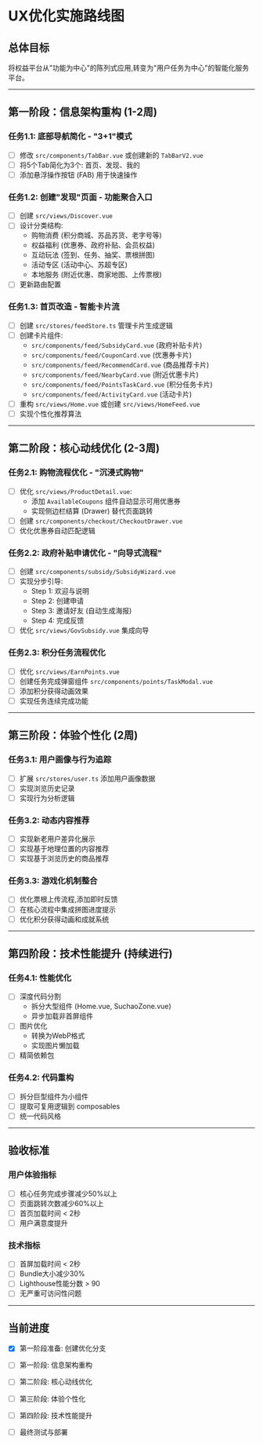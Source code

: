 # UX优化实施路线图

## 总体目标
将权益平台从"功能为中心"的陈列式应用,转变为"用户任务为中心"的智能化服务平台。

---

## 第一阶段：信息架构重构 (1-2周)

### 任务1.1: 底部导航简化 - "3+1"模式
- [ ] 修改 `src/components/TabBar.vue` 或创建新的 `TabBarV2.vue`
- [ ] 将5个Tab简化为3个: 首页、发现、我的
- [ ] 添加悬浮操作按钮 (FAB) 用于快速操作

### 任务1.2: 创建"发现"页面 - 功能聚合入口
- [ ] 创建 `src/views/Discover.vue`
- [ ] 设计分类结构:
  - 购物消费 (积分商城、苏品苏货、老字号等)
  - 权益福利 (优惠券、政府补贴、会员权益)
  - 互动玩法 (签到、任务、抽奖、票根拼图)
  - 活动专区 (活动中心、苏超专区)
  - 本地服务 (附近优惠、商家地图、上传票根)
- [ ] 更新路由配置

### 任务1.3: 首页改造 - 智能卡片流
- [ ] 创建 `src/stores/feedStore.ts` 管理卡片生成逻辑
- [ ] 创建卡片组件:
  - `src/components/feed/SubsidyCard.vue` (政府补贴卡片)
  - `src/components/feed/CouponCard.vue` (优惠券卡片)
  - `src/components/feed/RecommendCard.vue` (商品推荐卡片)
  - `src/components/feed/NearbyCard.vue` (附近优惠卡片)
  - `src/components/feed/PointsTaskCard.vue` (积分任务卡片)
  - `src/components/feed/ActivityCard.vue` (活动卡片)
- [ ] 重构 `src/views/Home.vue` 或创建 `src/views/HomeFeed.vue`
- [ ] 实现个性化推荐算法

---

## 第二阶段：核心动线优化 (2-3周)

### 任务2.1: 购物流程优化 - "沉浸式购物"
- [ ] 优化 `src/views/ProductDetail.vue`:
  - 添加 `AvailableCoupons` 组件自动显示可用优惠券
  - 实现侧边栏结算 (Drawer) 替代页面跳转
- [ ] 创建 `src/components/checkout/CheckoutDrawer.vue`
- [ ] 优化优惠券自动匹配逻辑

### 任务2.2: 政府补贴申请优化 - "向导式流程"
- [ ] 创建 `src/components/subsidy/SubsidyWizard.vue`
- [ ] 实现分步引导:
  - Step 1: 欢迎与说明
  - Step 2: 创建申请
  - Step 3: 邀请好友 (自动生成海报)
  - Step 4: 完成反馈
- [ ] 优化 `src/views/GovSubsidy.vue` 集成向导

### 任务2.3: 积分任务流程优化
- [ ] 优化 `src/views/EarnPoints.vue`
- [ ] 创建任务完成弹窗组件 `src/components/points/TaskModal.vue`
- [ ] 添加积分获得动画效果
- [ ] 实现任务连续完成功能

---

## 第三阶段：体验个性化 (2周)

### 任务3.1: 用户画像与行为追踪
- [ ] 扩展 `src/stores/user.ts` 添加用户画像数据
- [ ] 实现浏览历史记录
- [ ] 实现行为分析逻辑

### 任务3.2: 动态内容推荐
- [ ] 实现新老用户差异化展示
- [ ] 实现基于地理位置的内容推荐
- [ ] 实现基于浏览历史的商品推荐

### 任务3.3: 游戏化机制整合
- [ ] 优化票根上传流程,添加即时反馈
- [ ] 在核心流程中集成拼图进度提示
- [ ] 优化积分获得动画和成就系统

---

## 第四阶段：技术性能提升 (持续进行)

### 任务4.1: 性能优化
- [ ] 深度代码分割
  - 拆分大型组件 (Home.vue, SuchaoZone.vue)
  - 异步加载非首屏组件
- [ ] 图片优化
  - 转换为WebP格式
  - 实现图片懒加载
- [ ] 精简依赖包

### 任务4.2: 代码重构
- [ ] 拆分巨型组件为小组件
- [ ] 提取可复用逻辑到 composables
- [ ] 统一代码风格

---

## 验收标准

### 用户体验指标
- [ ] 核心任务完成步骤减少50%以上
- [ ] 页面跳转次数减少60%以上
- [ ] 首页加载时间 < 2秒
- [ ] 用户满意度提升

### 技术指标
- [ ] 首屏加载时间 < 2秒
- [ ] Bundle大小减少30%
- [ ] Lighthouse性能分数 > 90
- [ ] 无严重可访问性问题

---

## 当前进度

- [x] 第一阶段准备: 创建优化分支
- [ ] 第一阶段: 信息架构重构
- [ ] 第二阶段: 核心动线优化
- [ ] 第三阶段: 体验个性化
- [ ] 第四阶段: 技术性能提升
- [ ] 最终测试与部署

